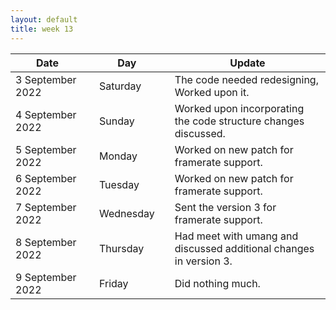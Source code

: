 ```yaml
---
layout: default
title: week 13
---
```


|Date        ||Day          ||Update
| -----------|-|------------|-|-------------|
3 September 2022 ||Saturday        || The code needed redesigning, Worked upon it.
4 September 2022 ||Sunday        ||  Worked upon incorporating the code structure changes discussed.
5 September 2022 ||Monday        ||  Worked on new patch for framerate support.
6 September 2022 ||Tuesday        || Worked on new patch for framerate support.
7 September 2022 ||Wednesday        || Sent the version 3 for framerate support.
8 September 2022 ||Thursday        || Had meet with umang and discussed additional changes in version 3.
9 September 2022 ||Friday        || Did nothing much.